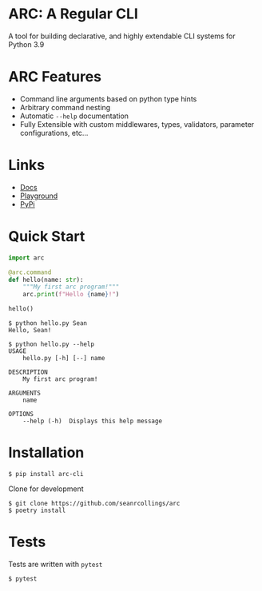 # ARC: A Regular CLI
A tool for building declarative, and highly extendable CLI systems for Python 3.9

# ARC Features
- Command line arguments based on python type hints
- Arbitrary command nesting
- Automatic `--help` documentation
- Fully Extensible with custom middlewares,  types, validators, parameter configurations, etc...

# Links
- [Docs](https://arc.seancollings.dev)
- [Playground](https://playground.arc.seancollings.dev)
- [PyPi](https://pypi.org/project/arc-cli/)


# Quick Start

```py
import arc

@arc.command
def hello(name: str):
    """My first arc program!"""
    arc.print(f"Hello {name}!")

hello()
```

```
$ python hello.py Sean
Hello, Sean!
```

```
$ python hello.py --help
USAGE
    hello.py [-h] [--] name

DESCRIPTION
    My first arc program!

ARGUMENTS
    name

OPTIONS
    --help (-h)  Displays this help message
```

# Installation

```
$ pip install arc-cli
```

Clone for development
```
$ git clone https://github.com/seanrcollings/arc
$ poetry install
```

# Tests
Tests are written with `pytest`
```
$ pytest
```
